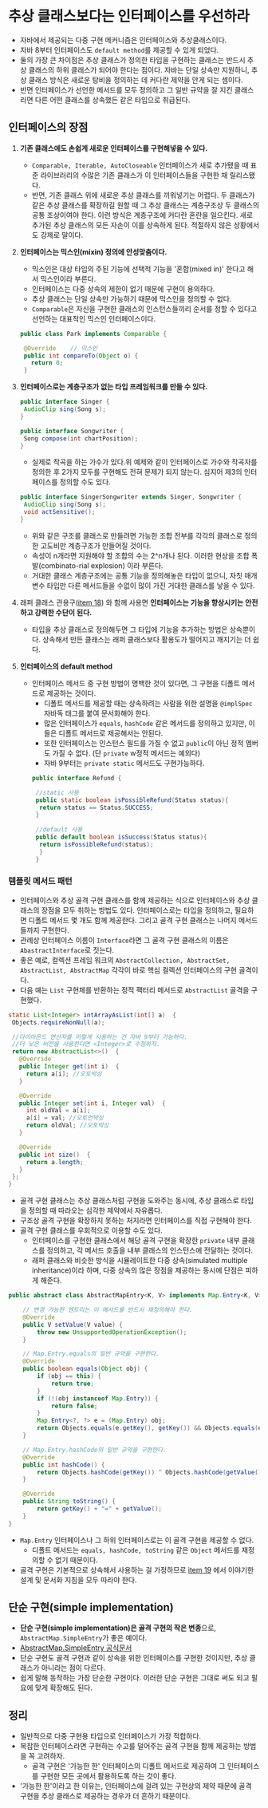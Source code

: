 # 추상 클래스보다는 인터페이스를 우선하라

* 자바에서 제공되는 다중 구현 메커니즘은 인터페이스와 추상클래스이다.
* 자바 8부터 인터페이스도 `default method`를 제공할 수 있게 되었다.
* 둘의 가장 큰 차이점은 추상 클래스가 정의한 타입을 구현하는 클래스는 반드시 추상 클래스의 하위 클래스가 되어야
  한다는 점이다. 자바는 단일 상속만 지원하니, 추상 클래스 방식은 새로운 탕비을 정의하는 데 커다란 제약을 안게 되는 셈이다.
* 반면 인터페이스가 선언한 메서드를 모두 정의하고 그 일반 규약을 잘 지킨 클래스라면 다른 어떤 클래스를 상속했든 같은 타입으로 취급된다.

## 인터페이스의 장점

1. **기존 클래스에도 손쉽게 새로운 인터페이스를 구현해넣을 수 있다.**

   * `Comparable, Iterable, AutoCloseable` 인터페이스가 새로 추가됐을 때 표준 라이브러리의 수많은 기존 클래스가
     이 인터페이스들을 구현한 채 릴리스됐다.
   * 반면, 기존 클래스 위에 새로운 추상 클래스를 끼워넣기는 어렵다. 두 클래스가 같은 추상 클래스를 확장하길 원할 때
     그 추상 클래스는 계층구조상 두 클래스의 공통 조상이여야 한다. 이런 방식은 계층구조에 커다란 혼란을 일으킨다.
     새로 추가된 추상 클래스의 모든 자손이 이를 상속하게 된다. 적절하지 않은 상황에서도 강제로 말이다.


2. **인터페이스는 믹스인(mixin) 정의에 안성맞춤이다.**

   * 믹스인은 대상 타입의 주된 기능에 선택적 기능을 '혼합(mixed in)' 한다고 해서 믹스인이라 부른다.
   * 인터페이스는 다중 상속의 제한이 없기 때문에 구현이 용의하다.
   * 추상 클래스는 단일 상속만 가능하기 때문에 믹스인을 정의할 수 없다.
   * `Comparable`은 자신을 구현한 클래스의 인스턴스들끼리 순서를 정할 수 있다고 선언하는 대표적인 믹스인 인터페이스이다.
   ```java
   public class Park implements Comparable {

    @Override    // 믹스인
    public int compareTo(Object o) {
      return 0;
    }
   ```
   

3. **인터페이스로는 계층구조가 없는 타입 프레임워크를 만들 수 있다.**

   ```java
   public interface Singer {
    AudioClip sing(Song s);
   }
   
   public interface Songwriter {
    Song compose(int chartPosition);
   }
    ```
   * 실제로 작곡을 하는 가수가 있다.위 예제와 같이 인터페이스로 가수와 작곡자를 
     정의한 후 2가지 모두를 구현해도 전혀 문제가 되지 않는다. 심지어 제3의 인터페이스를 정의할 수도 있다.
   ```java
   public interface SingerSongwriter extends Singer, Songwriter {
    AudioClip sing(Song s);
    void actSensitive();
   }
   ```
   * 위와 같은 구조를 클래스로 만들려면 가능한 조합 전부를 각각의 클래스로 정의한 고도비만 계층구조가 만들어질 것이다.
   * 속성이 n개라면 지원해야 할 조합의 수는 2^n개나 된다. 이러한 현상을 조합 폭발(combinato-rial explosion)
     이라 부른다.
   * 거대한 클래스 계층구조에는 공통 기능을 정의해놓은 타입이 없으니, 
     자칫 매개변수 타입만 다른 메서드들을 수없이 많이 가진 거대한 클래스를 낳을 수 있다.

4. 래퍼 클래스 관용구([item 18](https://github.com/parkhanbeen/study/blob/master/effective-java/4%EC%9E%A5/18.%EC%83%81%EC%86%8D%EB%B3%B4%EB%8B%A4%EB%8A%94%20%EC%BB%B4%ED%8F%AC%EC%A7%80%EC%85%98%EC%9D%84%20%EC%82%AC%EC%9A%A9%ED%95%98%EB%9D%BC.md))
   와 함께 사용면 **인터페이스는 기능을 향상시키는 안전하고 강력한 수단이 된다.**

   * 타입을 추상 클래스로 정의해두면 그 타입에 기능을 추가하는 방법은 상속뿐이다. 상속해서 만든 클래스는 래퍼 클래스보다
     활용도가 떨어지고 깨지기는 더 쉽다.
   
5. **인터페이스의 default method**

   * 인터페이스 메서드 중 구현 방법이 명백한 것이 있다면, 그 구현을 디폴트 메서드로 제공하는 것이다.
     * 디폴트 메서드를 제공할 때는 상속하려는 사람을 위한 설명을 `@implSpec` 자바독 태그를 붙여 문서화해야 한다.
     * 많은 인터페이스가 `equals`, `hashCode` 같은 메서드를 정의하고 있지만, 이들은 디폴트 메서드로 제공해서는 안된다.
     * 또한 인터페이스는 인스턴스 필드를 가질 수 없고 `public`이 아닌 정적 멤버도 가질 수 없다. (단 `private` w정적 메서드는 예외다)
     * 자바 9부터는 `private static` 메서드도 구현가능하다.
     ```java
     public interface Refund {

      //static 사용
      public static boolean isPossibleRefund(Status status){
       return status == Status.SUCCESS;
      }
    
      //default 사용
      public default boolean isSuccess(Status status){
       return isPossibleRefund(status);
       }
      }
     ```

### **템플릿 메서드 패턴**

   * 인터페이스와 추상 골격 구현 클래스를 함께 제공하는 식으로 인터페이스와 추상 클래스의 장점을 모두 취하는 방법도
     있다. 인터페이스로는 타입을 정의하고, 필요하면 디폴트 메서드 몇 개도 함께 제공한다. 그리고 골격 구현 클래스는
     나머지 메서드들까지 구현한다. 
   * 관례상 인터페이스 이름이 `Interface`라면 그 골격 구현 클래스의 이름은 `AbastractInterface`로 짓는다.
   * 좋은 예로, 컬렉션 프레임 워크의 `AbstractCollection, AbstractSet, AbstractList, AbstractMap`
     각각이 바로 핵심 컬렉션 인터페이스의 구현 골격이다.
   * 다음 예는 `List` 구현체를 반환하는 정적 팩터리 메서드로 `AbstractList` 골격을 구현했다.
   ```java
   static List<Integer> intArrayAsList(int[] a)  {
    Objects.requireNonNull(a);

    //다이아몬드 연산자를 이렇게 사용하는 건 자바 9부터 가능하다.
    //더 낮은 버전을 사용한다면 <Integer>로 수정하자.
    return new AbstractList<>()  {
      @Override
      public Integer get(int i)  {
        return a[i]; //오토박싱
      }

      @Override
      public Integer set(int i, Integer val)  {
        int oldVal = a[i];
        a[i] = val; //오토언박싱
        return oldVal; //오토박싱
      }

      @Override
      public int size()  {
        return a.length;
      }
    };
   }
   ```

* 골격 구현 클래스는 추상 클래스처럼 구현을 도와주는 동시에, 추상 클래스로 타입을 정의할 때 따라오는 심각한 제약에서 자유롭다.
* 구조상 골격 구현을 확장하지 못하는 처지라면 인터페이스를 직접 구현해야 한다.
* 골격 구현 클래스를 우회적으로 이용할 수도 있다.
  * 인터페이스를 구현한 클래스에서 해당 골격 구현을 확장한 `private` 내부 클래스를 정의하고, 각 메서드 호출을
    내부 클래스의 인스턴스에 전달하는 것이다.
  * 래퍼 클래스와 비슷한 방식을 시뮬레이트한 다중 상속(simulated multiple inheritance)이라 하며,
    다중 상속의 많은 장점을 제공하는 동시에 단점은 피하게 해준다.
```Java
public abstract class AbstractMapEntry<K, V> implements Map.Entry<K, V> {

    // 변경 가능한 엔트리는 이 메서드를 반드시 재정의해야 한다.
    @Override
    public V setValue(V value) {
        throw new UnsupportedOperationException();
    }

    // Map.Entry.equals의 일반 규약을 구현한다.
    @Override
    public boolean equals(Object obj) {
        if (obj == this) {
            return true;
        }
        if (!(obj instanceof Map.Entry)) {
            return false;
        }
        Map.Entry<?, ?> e = (Map.Entry) obj;
        return Objects.equals(e.getKey(), getKey()) && Objects.equals(e.getValue(), getValue());
    }

    // Map.Entry.hashCode의 일반 규약을 구현한다.
    @Override
    public int hashCode() {
        return Objects.hashCode(getKey()) ^ Objects.hashCode(getValue());
    }

    @Override
    public String toString() {
        return getKey() + "=" + getValue();
    }
}
```
* `Map.Entry` 인터페이스나 그 하위 인터페이스로는 이 골격 구현을 제공할 수 없다.
  * 디폴트 메서드는 `equals, hashCode, toString` 같은 `Object` 메서드를 재정의할 수 없기 때문이다.
* 골격 구현은 기본적으로 상속해서 사용하는 걸 가정하므로 [item 19](https://github.com/parkhanbeen/study/blob/master/effective-java/4%EC%9E%A5/19.%EC%83%81%EC%86%8D%EC%9D%84%20%EA%B3%A0%EB%A0%A4%ED%95%B4%20%EC%84%A4%EA%B3%84%ED%95%98%EA%B3%A0%20%EB%AC%B8%EC%84%9C%ED%99%94%ED%95%98%EB%9D%BC.%20%EA%B7%B8%EB%9F%AC%EC%A7%80%20%EC%95%8A%EC%95%98%EB%8B%A4%EB%A9%B4%20%EC%83%81%EC%86%8D%EC%9D%84%20%EA%B8%88%EC%A7%80%ED%95%98%EB%9D%BC.md)
  에서 이야기한 설계 및 문서화 지침을 모두 따라야 한다.

## 단순 구현(simple implementation)

* **단순 구현(simple implementation)은 골격 구현의 작은 변종**으로, `AbstractMap.SimpleEntry`가
  좋은 예이다.
* [AbstractMap.SimpleEntry 공식문서](https://docs.oracle.com/javase/7/docs/api/java/util/AbstractMap.SimpleEntry.html)
* 단순 구현도 골격 구현과 같이 상속을 위한 인터페이스를 구현한 것이지만, 추상 클래스가 아니라는 점이 다르다.
* 쉽게 말해 동작하는 가장 단순한 구현이다. 이러한 단순 구현은 그대로 써도 되고 필요에 맞게 확장해도 된다.

## 정리

* 일반적으로 다중 구현용 타입으로 인터페이스가 가장 적합하다. 
* 복잡한 인터페이스라면 구현하는 수고를 덜어주는 골격 구현을 함께 제공하는 방법을 꼭 고려하자.
  * 골격 구현은 '가능한 한' 인터페이스의 디폴트 메서드로 제공하여 그 인터페이스를 구현한 모든 곳에서 활용하도록 하는 것이 좋다.
* '가능한 한'이라고 한 이유는, 인터페이스에 걸려 있는 구현상의 제약 때문에 골격 구현을 추상 클래스로 제공하는 경우가 더 흔하기 때문이다.
